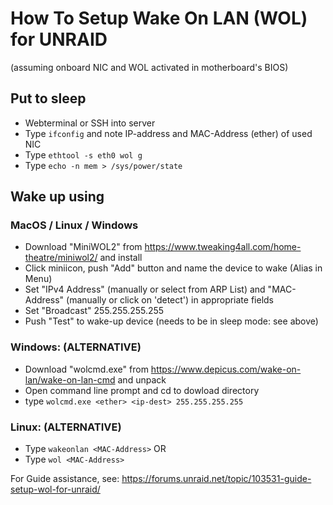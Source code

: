 # How To Setup Wake On LAN (WOL) for UNRAID

(assuming onboard NIC and WOL activated in motherboard's BIOS)

## Put to sleep

- Webterminal or SSH into server
- Type `ifconfig` and note IP-address and MAC-Address (ether) of used NIC
- Type `ethtool -s eth0 wol g`
- Type `echo -n mem > /sys/power/state`

## Wake up using

### MacOS / Linux / Windows

- Download "MiniWOL2" from <https://www.tweaking4all.com/home-theatre/miniwol2/> and install
- Click miniicon, push "Add" button and name the device to wake (Alias in Menu)
- Set "IPv4 Address" (manually or select from ARP List) and "MAC-Address" (manually or click on 'detect') in appropriate fields
- Set "Broadcast" 255.255.255.255
- Push "Test" to wake-up device (needs to be in sleep mode: see above)

### Windows: (ALTERNATIVE)

- Download "wolcmd.exe" from <https://www.depicus.com/wake-on-lan/wake-on-lan-cmd> and unpack
- Open command line prompt and cd to dowload directory
- type `wolcmd.exe <ether> <ip-dest> 255.255.255.255`

### Linux: (ALTERNATIVE)

- Type `wakeonlan <MAC-Address>` OR
- Type `wol <MAC-Address>`

For Guide assistance, see: <https://forums.unraid.net/topic/103531-guide-setup-wol-for-unraid/>
